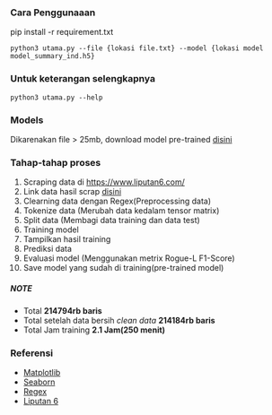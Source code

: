 ### Cara Penggunaaan

pip install -r requirement.txt
```
python3 utama.py --file {lokasi file.txt} --model {lokasi model model_summary_ind.h5}
```
### Untuk keterangan selengkapnya
```
python3 utama.py --help
```
### Models
Dikarenakan file > 25mb, download model pre-trained [disini](https://drive.google.com/file/d/12mVdi-QeohhxxBv6cqKSZBNzugWnOPwf/view?usp=sharing)

### Tahap-tahap proses
1. Scraping data di https://www.liputan6.com/
2. Link data hasil scrap [disini](https://drive.google.com/file/d/1_xZdzOD5X_f_KHYfUIeqwv27HzDDeK4f/view?usp=drive_link)
3. Clearning data dengan Regex(Preprocessing data)
4. Tokenize data (Merubah data kedalam tensor matrix)
5. Split data (Membagi data training dan data test)
6. Training model
7. Tampilkan hasil training
8. Prediksi data
9. Evaluasi model (Menggunakan metrix Rogue-L F1-Score)
10. Save model yang sudah di training(pre-trained model)

##### NOTE
- Total **214794rb baris**
- Total setelah data bersih *clean data* **214184rb baris**
- Total Jam training **2.1 Jam(250 menit)**

### Referensi
- [Matplotlib](https://matplotlib.org/)
- [Seaborn](https://seaborn.pydata.org/)
- [Regex](https://regexr.com/)
- [Liputan 6](https://www.liputan6.com/)

